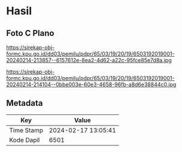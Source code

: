 # Hasil

## Foto C Plano

https://sirekap-obj-formc.kpu.go.id/dd03/pemilu/pdpr/65/03/19/20/19/6503192019001-20240214-213857--6157612e-8ea2-4d62-a22c-95fce85e7d8a.jpg

https://sirekap-obj-formc.kpu.go.id/dd03/pemilu/pdpr/65/03/19/20/19/6503192019001-20240214-214104--0bbe003e-60e3-4658-96fb-a8d6e38844c0.jpg


## Metadata

| Key        | Value               |
| ---------- | ------------------- |
| Time Stamp | 2024-02-17 13:05:41 |
| Kode Dapil | 6501                |



